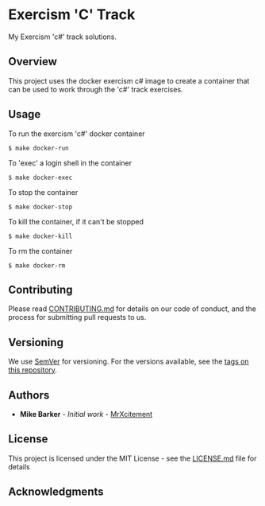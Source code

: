 # Exercism 'C' Track
My Exercism 'c#' track solutions. 

## Overview
This project uses the docker exercism c# image to create a container that can be
used to work through the 'c#' track exercises.

## Usage

To run the exercism 'c#' docker container

```
$ make docker-run
```

To 'exec' a login shell in the container

```
$ make docker-exec
```

To stop the container

```
$ make docker-stop
```

To kill the container, if it can't be stopped

```
$ make docker-kill
```

To rm the container

```
$ make docker-rm
```

## Contributing

Please read [CONTRIBUTING.md](CONTRIBUTING.md) for details on our code of
conduct, and the process for submitting pull requests to us.

## Versioning

We use [SemVer](http://semver.org/) for versioning. For the versions available,
see the [tags on this repository](tags). 

## Authors

* **Mike Barker** - *Initial work* - [MrXcitement](https://github.com/mrxcitement)

## License

This project is licensed under the MIT License - see the [LICENSE.md](LICENSE.md) file for details

## Acknowledgments

